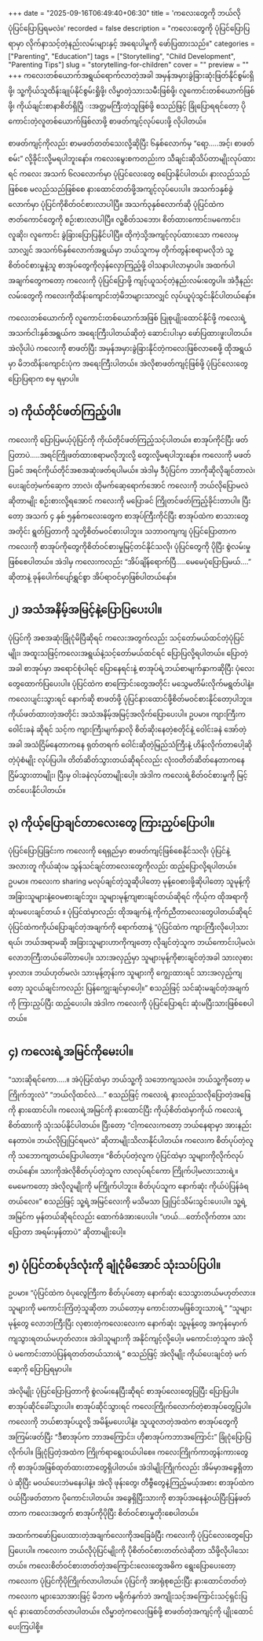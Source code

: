 +++
date = "2025-09-16T06:49:40+06:30"
title = 'ကလေးတွေကို ဘယ်လိုပုံပြင်ပြောပြရမလဲ။'
recorded = false
description = "ကလေးတွေကို ပုံပြင်ပြောပြရာမှာ လိုက်နာသင့်တဲ့နည်းလမ်းများနှင့် အရေးပါမှုကို ဖော်ပြထားသည်။"
categories = ["Parenting", "Education"]
tags = ["Storytelling", "Child Development", "Parenting Tips"]
slug = "storytelling-for-children"
cover = ""
preview = ""
+++
ကလေးတစ်ယောက်အရွယ်ရောက်လာတဲ့အခါ အမှန်အမှားခွဲခြားဆုံးဖြတ်နိုင်စွမ်းရှိဖို့၊ သူ့ကိုယ်သူထိန်းချုပ်နိုင်စွမ်းရှိုဖို့၊ လိမ္မာတဲ့သားသမီးဖြစ်ဖို့၊ လူကောင်းတစ်ယောက်ဖြစ်ဖို့၊ ကိုယ်ချင်းစာနာစိတ်ရှိပြီ းအတ္တမကြီးတဲ့သူဖြစ်ဖို့ စသည်ဖြင့် ခြုံပြောရရင်တော့ ပိုကောင်းတဲ့လူတစ်ယောက်ဖြစ်လာဖို့ စာဖတ်ကျင့်လုပ်ပေးဖို့ လိုပါတယ်။

စာဖတ်ကျင့်ကိုလည်း စာမဖတ်တတ်သေးလို့ဆိုပြီး ၆နှစ်လောက်မှ “ရော့…..အင့်၊ စာဖတ်စမ်း” လို့ခိုင်းလို့မရပါဘူးနော်။ ကလေးမွေးစကတည်းက သီချင်းဆိုသိပ်တာမျိုးလုပ်ထားရင် ကလေး အသက် ၆လလောက်မှာ ပုံပြင်လေးတွေ စပြောနိုင်ပါတယ်၊ နားလည်သည်ဖြစ်စေ မလည်သည်ဖြစ်စေ နားထောင်တတ်ဖို့အကျင့်လုပ်ပေးပါ။ အသက်၁နှစ်ခွဲလောက်မှာ ပုံပြင်ကိုစိတ်ဝင်စားလာပါပြီ။ အသက်၃နှစ်လောက်ဆို ပုံပြင်ထဲက ဇာတ်ကောင်တွေကို စဉ်းစားလာပါပြီ။ လူ့စိတ်သဘော၊ စိတ်ထားကောင်း၊မကောင်း၊ လူဆိုး၊ လူကောင်း ခွဲခြားပြောပြနိုင်ပါပြီ။ ထိုကဲ့သို့အကျင့်လုပ်ထားသော ကလေးမှသာလျှင် အသက်၆နှစ်လောက်အရွယ်မှာ ဘယ်သူကမှ တိုက်တွန်းစရာမလိုဘဲ သူ့စိတ်ဝင်စားမှုနဲ့သူ စာအုပ်တွေကိုလှန်လှောကြည့်ဖို့ ဝါသနာပါလာမှာပါ။ အထက်ပါအချက်တွေကတော့ ကလေးကို ပုံပြင်ပြောဖို့ ကျင့်ယူသင့်တဲ့နည်းလမ်းတွေပါ။ အဲဒီ့နည်းလမ်းတွေကို ကလေးကိုထိန်းကျောင်းတဲ့မိဘများသာလျှင် လုပ်ယူပုံသွင်းနိုင်ပါတယ်နော်။

ကလေးတစ်ယောက်ကို လူကောင်းတစ်ယောက်အဖြစ် ပြုစုပျိုးထောင်နိုင်ဖို့ ကလေးရဲ့ အသက်ငါးနှစ်အရွယ်က အရေးကြီးပါတယ်ဆိုတဲ့ ဆောင်းပါးမှာ ဖော်ပြထားဖူးပါတယ်။ အဲလိုပါပဲ ကလေးကို စာဖတ်ပြီး အမှန်အမှားခွဲခြားနိုင်တဲ့ကလေးဖြစ်လာစေဖို့ ထိုအရွယ်မှာ မိဘထိန်းကျောင်းပုံက အရေးကြီးပါတယ်။ အဲလိုစာဖတ်ကျင့်ဖြစ်ဖို့ ပုံပြင်လေးတွေ ပြောပြရာက စမှ ရမှာပါ။

## ၁) ကိုယ်တိုင်ဖတ်ကြည့်ပါ။
ကလေးကို ပြောပြမယ့်ပုံပြင်ကို ကိုယ်တိုင်ဖတ်ကြည့်သင့်ပါတယ်။ စာအုပ်ကိုင်ပြီး ဖတ်ပြတာပဲ…..အရင်ကြိုဖတ်ထားစရာမလိုဘူးလို့ တွေးလို့မရပါဘူးနော်။ ကလေးကို မဖတ်ပြခင် အရင်ကိုယ်တိုင်အစအဆုံးဖတ်ရပါမယ်။ အဲဒါမှ ဒီပုံပြင်က ဘာကိုဆိုလိုချင်တာလဲ၊ ပေးချင်တဲ့မက်ဆေ့က ဘာလဲ၊ ထိုမက်ဆေ့ရောက်အောင် ကလေးကို ဘယ်လိုပြောမလဲ ဆိုတာမျိုး စဉ်းစားလို့ရအောင် ကလေးကို မပြောခင် ကြိုတင်ဖတ်ကြည့်ခိုင်းတာပါ။ ပြီးတော့ အသက် ၄ နှစ် ၅နှစ်ကလေးတွေက စာအုပ်ကြီးကိုင်ပြီး စာအုပ်ထဲက စာသားတွေအတိုင်း ရွတ်ပြတာကို သူတို့စိတ်မဝင်စားပါဘူး။ သဘာဝကျကျ ပုံပြင်ပြောတာက ကလေးကို စာအုပ်ကိုတွေကိုစိတ်ဝင်စားမှုမြင့်တင်နိုင်သလို၊ ပုံပြင်တွေကို ပိုပြီး စွဲလမ်းမှုဖြစ်စေပါတယ်။ အဲဒါမှ ကလေးကလည်း “အိပ်ချိန်ရောက်ပြီ…..မေမေပုံပြောပြမယ်….” ဆိုတာနဲ့ ခုန်ပေါက်ပျော်ရွှင်စွာ အိပ်ရာဝင်မှာဖြစ်ပါတယ်နော်။

## ၂) အသံအနိမ့်အမြင့်နဲ့ပြောပြပေးပါ။
ပုံပြင်ကို အစအဆုံးခြုံငုံမိပြီဆိုရင် ကလေးအတွက်လည်း သင့်တော်မယ်ထင်တဲ့ပုံပြင်မျိုး၊ အထူးသဖြင့်ကလေးအရွယ်နဲ့သင့်တော်မယ်ထင်ရင် ပြောပြလို့ရပါတယ်။ ပြောတဲ့အခါ စာအုပ်မှာ အရောင်စုံပါရင် ပြောနေရင်းနဲ့ စာအုပ်ရဲ့ဘယ်စာမျက်နှာကဆိုပြီး ပုံလေးတွေထောက်ပြပေးပါ။ ပုံပြင်ထဲက စာကြောင်းတွေအတိုင်း မသွေမတိမ်းလိုက်မရွတ်ပါနဲ့။ ကလေးပျင်းသွားရင် နောက်ဆို စာဖတ်ဖို့ ပုံပြင်နားထောင်ဖို့စိတ်မဝင်စားနိုင်တော့ပါဘူး။ ကိုယ်ဖတ်ထားတဲ့အတိုင်း အသံအနိမ့်အမြင့်အလိုက်ပြောပေးပါ။ ဥပမာ။ ကျားကြီးက ဝေါင်းခနဲ ဆိုရင် သင့်က ကျားကြီးမျက်နှာလို စိတ်ဆိုးနေတဲ့စတိုင်နဲ့ ဝေါင်းခနဲ အော်တဲ့အခါ အသံငြိမ်နေတာကနေ ရုတ်တရက် ဝေါင်းဆိုတဲ့မြည်သံကြီးနဲ့ ဟိန်းလိုက်တာပေါ့ဆိုတဲ့ပုံစံမျိုး လုပ်ပြပါ။ တိတ်ဆိတ်သွားတယ်ဆိုရင်လည်း လုံးဝတိတ်ဆိတ်နေတာကနေ ငြိမ်သွားတာမျိုး၊ ပြီးမှ ဝါးခနဲလုပ်တာမျိုးပေါ့။ အဲဒါက ကလေးရဲ့စိတ်ဝင်စားမှုကို မြင့်တင်ပေးနိုင်ပါတယ်။

## ၃) ကိုယ့်ပြောချင်တာလေးတွေ ကြားညှပ်ပြောပါ။
ပုံပြင်ပြောပြခြင်းက ကလေးကို ရေရှည်မှာ စာဖတ်ကျင့်ဖြစ်စေနိုင်သလို၊ ပုံပြင်နဲ့အလားတူ ကိုယ်ဆုံးမ သွန်သင်ချင်တာလေးတွေကိုလည်း ထည့်ပြောလို့ရပါတယ်။ ဥပမာ။ ကလေးက sharing မလုပ်ချင်တဲ့သူဆိုပါတော့ မုန့်ဝေစားဖို့ဆိုပါတော့ သူမုန့်ကို အခြားသူများနဲ့ဝေမစားချင်ဘူး၊ သူများမုန့်ကျစားချင်တယ်ဆိုရင် ကိုယ့်က ထိုအရာကို ဆုံးမပေးချင်တယ် ။ ပုံပြင်ထဲမှာလည်း ထိုအချက်နဲ့ ကိုက်ညီတာလေးတွေပါတယ်ဆိုရင် ပုံပြင်ထဲကကိုယ်ပြောချင်တဲ့အချက်ကို ရောက်တာနဲ့ “ပုံပြင်ထဲက ကျားကြီးလိုပေါ့သားရယ်၊ ဘယ်အရာမဆို အခြားသူများဟာကိုကျတော့ လိုချင်တဲ့သူက ဘယ်ကောင်းပါ့မလဲ၊ လောဘကြီးတယ်ခေါ်တာပေါ့။ သားအလှည့်မှာ သူများမုန့်ကိုစားချင်တဲ့အခါ သားလုစားမှာလား။ ဘယ်ဟုတ်မလဲ၊ သားမုန့်တုန်းက သူများကို ကျွေးထားရင် သားအလှည့်ကျတော့ သူငယ်ချင်းကလည်း ပြန်ကျွေးချင်မှာပေါ့။” စသည်ဖြင့် သင်ဆုံးမချင်တဲ့အချက်ကို ကြားညှပ်ပြီး ထည့်ပေးပါ။ အဲဒါက ကလေးကို ပုံပြင်ပြောရင်း ဆုံးမပြီးသားဖြစ်စေပါတယ်။

## ၄) ကလေးရဲ့အမြင်ကိုမေးပါ။
“သားဆိုရင်ကော…..။ အဲပုံပြင်ထဲမှာ ဘယ်သူ့ကို သဘောကျသလဲ။ ဘယ်သူ့ကိုတော့ မကြိုက်ဘူးလဲ” “ဘယ်လိုထင်လဲ….” စသည်ဖြင့် ကလေးရဲ့ နားလည်သလိုပြောတဲ့အဖြေကို နားထောင်ပါ။ ကလေးရဲ့အမြင်ကို နားထောင်ပြီး ကိုယ့်စိတ်ထဲမှာကိုယ် ကလေးရဲ့စိတ်ထားကို သုံးသပ်နိုင်ပါတယ်။ ပြီးတော့ “ငါ့ကလေးကတော့ ဘယ်နေရာမှာ အားနည်းနေတာပဲ။ ဘယ်လိုပြုပြင်ရမလဲ” ဆိုတာမျိုးသိလာနိုင်ပါတယ်။ ကလေးက စိတ်ပုပ်တဲ့လူကို သဘောကျတယ်ပြောပါတော့။ “စိတ်ပုပ်တဲ့လူက ပုံပြင်ထဲမှာ သူများကိုလိုက်လုပ်တယ်နော်။ သားကိုအဲလိုစိတ်ပုပ်တဲ့သူက လာလုပ်ရင်ကော ကြိုက်ပါ့မလားသားရဲ့။ မေမေကတော့ အဲလိုလူမျိုးကို မကြိုက်ပါဘူး။ စိတ်ပုပ်သူက နောက်ဆုံး ကိုယ်ပဲပြန်ခံရတယ်လေ။” စသည်ဖြင့် သူ့ရဲ့အမြင်လေးကို မသိမသာ ပြုပြင်သိမ်းသွင်းပေးပါ။ သူ့ရဲ့အမြင်က မှန်တယ်ဆိုရင်လည်း ထောက်ခံအားပေးပါ။ “ဟယ်….တော်လိုက်တာ။ သားပြောတာ အရမ်းမှန်တာပဲ” ဆိုတာမျိုးပေါ့။

## ၅) ပုံပြင်တစ်ပုဒ်လုံးကို ချုံငုံမိအောင် သုံးသပ်ပြပါ။
ဥပမာ။ “ပုံပြင်ထဲက ဝံပုလွေကြီးက စိတ်ပုပ်တော့ နောက်ဆုံး သေသွားတယ်မဟုတ်လား။ သူများကို မကောင်းကြံတဲ့သူဆိုတာ ဘယ်တော့မှ ကောင်းတာမဖြစ်ဘူးသားရဲ့” “သူများမုန့်တွေ လောဘကြီးပြီး လုစားတဲ့ကလေးလေးက နောက်ဆုံး သူ့မုန့်တွေ အကုန်မှောက်ကျသွားရတယ်မဟုတ်လား။ အဲဒါသူများကို အနိုင်ကျင့်လို့ပေါ့။ မကောင်းတဲ့သူက အဲလိုပဲ မကောင်းတာပဲပြန်ရတတ်တယ်သားရဲ့” စသည်ဖြင့် အဲလိုမျိုး ကိုယ်ပေးချင်တဲ့ မက်ဆေ့ကို ပြောပြရမှာပါ။

အဲလိုမျိုး ပုံပြင်ပြောပြတာကို စွဲလမ်းနေပြီးဆိုရင် စာအုပ်လေးတွေပြပြီး ပြောပြပါ။ စာအုပ်ဆိုင်ခေါ်သွားပါ။ စာအုပ်ဆိုင်သွားရင် ကလေးကြိုက်လောက်တဲ့စာအုပ်တွေပြပါ။ ကလေးကို ဘယ်စာအုပ်ယူလို့ အမိန့်မပေးပါနဲ့။ သူယူလာတဲ့အထဲက စာအုပ်တွေကို အကြမ်းဖတ်ပြီး “ဒီစာအုပ်က ဘာအကြောင်း၊ ဟိုစာအုပ်ကဘာအကြောင်း” ခြုံငုံပြောပြလိုက်ပါ။ ခြုံငုံပြတဲ့အထဲက ကြိုက်ရာရွေးဝယ်ပါစေ။ ကလေးကြိုက်ကာတွန်းကားတွေကို စာအုပ်အဖြစ်ထုတ်ထားတာတွေရှိပါတယ်။ အဲဒါမျိုးကြိုက်လည်း အိမ်မှာအခွေရှိတာပဲ ဆိုပြီး မဝယ်ပေးဘဲမနေပါနဲ့။ အဲလို ဖုန်းတွေ၊ တီဗွီတွေနဲ့ကြည့်မယ့်အစား စာအုပ်ထဲက ဝယ်ပြီးဖတ်တာက ပိုကောင်းပါတယ်။ အခွေရှိပြီးသားကို စာအုပ်အနေနဲ့ဝယ်ပြီးပြန်ဖတ်တာက ကလေးအတွက် စာအုပ်ကိုပိုပြီး စိတ်ဝင်စားမှုတိုးစေပါတယ်။

အထက်ကဖော်ပြပေးထားတဲ့အချက်လေးကိုအခြေခံပြီး ကလေးကို ပုံပြင်လေးတွေပြောပြပေးပါ။ ကလေးက ဘယ်လိုပုံပြင်မျိုးကို ပိုစိတ်ဝင်စားတတ်လဲဆိုတာ သိဖို့လိုပါသေးတယ်။ ကလေးစိတ်ဝင်စားတတ်တဲ့အကြောင်းလေးတွေအဓိက ရွေးပြောပေးတော့ ကလေးက ပုံပြင်ကိုပိုကြိုက်လာပါတယ်။ ပုံပြင်ကို အာရုံစုစည်းပြီး နားထောင်တတ်တဲ့ကလေးက များသောအားဖြင့် မိဘက မရိုက်နှက်ဘဲ အကျိုးသင့်အကြောင်းသင့်ရှင်းပြရင် နားထောင်တတ်လာပါတယ်။
လိမ္မာတဲ့ကလေးဖြစ်ဖို့ စာဖတ်တဲ့အကျင့်ကို ပျိုးထောင်ပေးကြပါစို့။